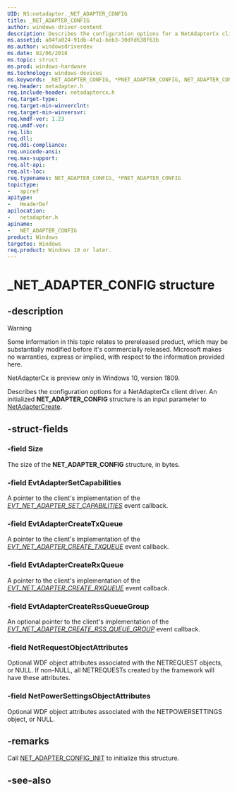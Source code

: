 ```yaml
---
UID: NS:netadapter._NET_ADAPTER_CONFIG
title: _NET_ADAPTER_CONFIG
author: windows-driver-content
description: Describes the configuration options for a NetAdapterCx client driver. An initialized NET_ADAPTER_CONFIG structure is an input parameter to NetAdapterCreate.
ms.assetid: a84fa024-91db-4fa1-beb3-30dfd638f63b
ms.author: windowsdriverdev
ms.date: 02/06/2018
ms.topic: struct
ms.prod: windows-hardware
ms.technology: windows-devices
ms.keywords: _NET_ADAPTER_CONFIG, *PNET_ADAPTER_CONFIG, NET_ADAPTER_CONFIG, 
req.header: netadapter.h
req.include-header: netadaptercx.h
req.target-type:
req.target-min-winverclnt:
req.target-min-winversvr:
req.kmdf-ver: 1.23
req.umdf-ver:
req.lib:
req.dll:
req.ddi-compliance:
req.unicode-ansi:
req.max-support:
req.alt-api:
req.alt-loc:
req.typenames: NET_ADAPTER_CONFIG, *PNET_ADAPTER_CONFIG
topictype: 
-	apiref
apitype: 
-	HeaderDef
apilocation: 
-	netadapter.h
apiname: 
-	NET_ADAPTER_CONFIG
product: Windows
targetos: Windows
req.product: Windows 10 or later.
---
```


# _NET_ADAPTER_CONFIG structure

## -description

> [!WARNING]
> Some information in this topic relates to prereleased product, which may be substantially modified before it's commercially released. Microsoft makes no warranties, express or implied, with respect to the information provided here.
>
> NetAdapterCx is preview only in Windows 10, version 1809.

Describes the configuration options for a NetAdapterCx client driver. An initialized **NET_ADAPTER_CONFIG** structure is an input parameter to [NetAdapterCreate](nf-netadapter-netadaptercreate.md).

## -struct-fields

### -field Size
The size of the **NET_ADAPTER_CONFIG** structure, in bytes.
 
### -field EvtAdapterSetCapabilities
A pointer to the client's implementation of the *[EVT_NET_ADAPTER_SET_CAPABILITIES](nc-netadapter-evt_net_adapter_set_capabilities.md)* event callback.
 
### -field EvtAdapterCreateTxQueue
A pointer to the client's implementation of the *[EVT_NET_ADAPTER_CREATE_TXQUEUE](nc-netadapter-evt_net_adapter_create_txqueue.md)* event callback.
 
### -field EvtAdapterCreateRxQueue
A pointer to the client's implementation of the *[EVT_NET_ADAPTER_CREATE_RXQUEUE](nc-netadapter-evt_net_adapter_create_rxqueue.md)* event callback.

### -field EvtAdapterCreateRssQueueGroup
An optional pointer to the client's implementation of the *[EVT_NET_ADAPTER_CREATE_RSS_QUEUE_GROUP](nc-netadapter-evt_net_adapter_create_rssqueue_group.md)* event callback. 
 
### -field NetRequestObjectAttributes
Optional WDF object attributes associated with the NETREQUEST objects, or NULL. If non-NULL, all NETREQUESTs created by the framework will have these attributes.
 
### -field NetPowerSettingsObjectAttributes 
Optional WDF object attributes associated with the NETPOWERSETTINGS object, or NULL.

## -remarks
Call [NET_ADAPTER_CONFIG_INIT](nf-netadapter-net_adapter_config_init.md) to initialize this structure.



## -see-also